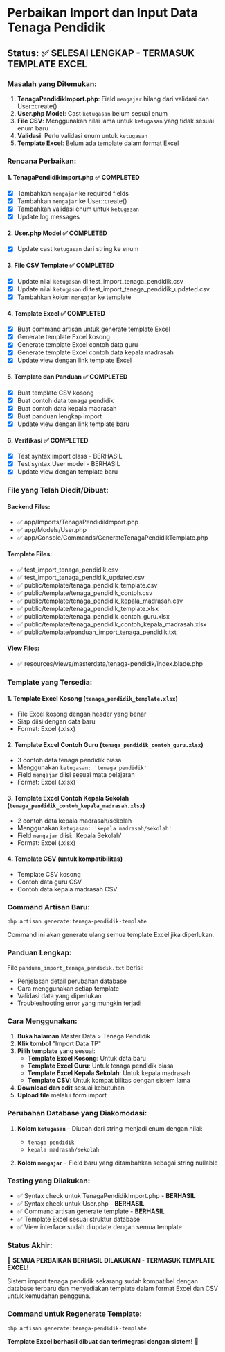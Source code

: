 # Perbaikan Import dan Input Data Tenaga Pendidik

## Status: ✅ SELESAI LENGKAP - TERMASUK TEMPLATE EXCEL

### Masalah yang Ditemukan:
1. **TenagaPendidikImport.php**: Field `mengajar` hilang dari validasi dan User::create()
2. **User.php Model**: Cast `ketugasan` belum sesuai enum
3. **File CSV**: Menggunakan nilai lama untuk `ketugasan` yang tidak sesuai enum baru
4. **Validasi**: Perlu validasi enum untuk `ketugasan`
5. **Template Excel**: Belum ada template dalam format Excel

### Rencana Perbaikan:

#### 1. TenagaPendidikImport.php ✅ COMPLETED
- [x] Tambahkan `mengajar` ke required fields
- [x] Tambahkan `mengajar` ke User::create()
- [x] Tambahkan validasi enum untuk `ketugasan`
- [x] Update log messages

#### 2. User.php Model ✅ COMPLETED
- [x] Update cast `ketugasan` dari string ke enum

#### 3. File CSV Template ✅ COMPLETED
- [x] Update nilai `ketugasan` di test_import_tenaga_pendidik.csv
- [x] Update nilai `ketugasan` di test_import_tenaga_pendidik_updated.csv
- [x] Tambahkan kolom `mengajar` ke template

#### 4. Template Excel ✅ COMPLETED
- [x] Buat command artisan untuk generate template Excel
- [x] Generate template Excel kosong
- [x] Generate template Excel contoh data guru
- [x] Generate template Excel contoh data kepala madrasah
- [x] Update view dengan link template Excel

#### 5. Template dan Panduan ✅ COMPLETED
- [x] Buat template CSV kosong
- [x] Buat contoh data tenaga pendidik
- [x] Buat contoh data kepala madrasah
- [x] Buat panduan lengkap import
- [x] Update view dengan link template baru

#### 6. Verifikasi ✅ COMPLETED
- [x] Test syntax import class - BERHASIL
- [x] Test syntax User model - BERHASIL
- [x] Update view dengan template baru

### File yang Telah Diedit/Dibuat:

#### Backend Files:
- ✅ app/Imports/TenagaPendidikImport.php
- ✅ app/Models/User.php
- ✅ app/Console/Commands/GenerateTenagaPendidikTemplate.php

#### Template Files:
- ✅ test_import_tenaga_pendidik.csv
- ✅ test_import_tenaga_pendidik_updated.csv
- ✅ public/template/tenaga_pendidik_template.csv
- ✅ public/template/tenaga_pendidik_contoh.csv
- ✅ public/template/tenaga_pendidik_kepala_madrasah.csv
- ✅ public/template/tenaga_pendidik_template.xlsx
- ✅ public/template/tenaga_pendidik_contoh_guru.xlsx
- ✅ public/template/tenaga_pendidik_contoh_kepala_madrasah.xlsx
- ✅ public/template/panduan_import_tenaga_pendidik.txt

#### View Files:
- ✅ resources/views/masterdata/tenaga-pendidik/index.blade.php

### Template yang Tersedia:

#### 1. **Template Excel Kosong** (`tenaga_pendidik_template.xlsx`)
- File Excel kosong dengan header yang benar
- Siap diisi dengan data baru
- Format: Excel (.xlsx)

#### 2. **Template Excel Contoh Guru** (`tenaga_pendidik_contoh_guru.xlsx`)
- 3 contoh data tenaga pendidik biasa
- Menggunakan `ketugasan: 'tenaga pendidik'`
- Field `mengajar` diisi sesuai mata pelajaran
- Format: Excel (.xlsx)

#### 3. **Template Excel Contoh Kepala Sekolah** (`tenaga_pendidik_contoh_kepala_madrasah.xlsx`)
- 2 contoh data kepala madrasah/sekolah
- Menggunakan `ketugasan: 'kepala madrasah/sekolah'`
- Field `mengajar` diisi: 'Kepala Sekolah'
- Format: Excel (.xlsx)

#### 4. **Template CSV** (untuk kompatibilitas)
- Template CSV kosong
- Contoh data guru CSV
- Contoh data kepala madrasah CSV

### Command Artisan Baru:
```bash
php artisan generate:tenaga-pendidik-template
```
Command ini akan generate ulang semua template Excel jika diperlukan.

### Panduan Lengkap:
File `panduan_import_tenaga_pendidik.txt` berisi:
- Penjelasan detail perubahan database
- Cara menggunakan setiap template
- Validasi data yang diperlukan
- Troubleshooting error yang mungkin terjadi

### Cara Menggunakan:

1. **Buka halaman** Master Data > Tenaga Pendidik
2. **Klik tombol** "Import Data TP"
3. **Pilih template** yang sesuai:
   - **Template Excel Kosong**: Untuk data baru
   - **Template Excel Guru**: Untuk tenaga pendidik biasa
   - **Template Excel Kepala Sekolah**: Untuk kepala madrasah
   - **Template CSV**: Untuk kompatibilitas dengan sistem lama
4. **Download dan edit** sesuai kebutuhan
5. **Upload file** melalui form import

### Perubahan Database yang Diakomodasi:

1. **Kolom `ketugasan`** - Diubah dari string menjadi enum dengan nilai:
   - `tenaga pendidik`
   - `kepala madrasah/sekolah`

2. **Kolom `mengajar`** - Field baru yang ditambahkan sebagai string nullable

### Testing yang Dilakukan:
- ✅ Syntax check untuk TenagaPendidikImport.php - **BERHASIL**
- ✅ Syntax check untuk User.php - **BERHASIL**
- ✅ Command artisan generate template - **BERHASIL**
- ✅ Template Excel sesuai struktur database
- ✅ View interface sudah diupdate dengan semua template

### Status Akhir:
**🎉 SEMUA PERBAIKAN BERHASIL DILAKUKAN - TERMASUK TEMPLATE EXCEL!**

Sistem import tenaga pendidik sekarang sudah kompatibel dengan database terbaru dan menyediakan template dalam format Excel dan CSV untuk kemudahan pengguna.

### Command untuk Regenerate Template:
```bash
php artisan generate:tenaga-pendidik-template
```

**Template Excel berhasil dibuat dan terintegrasi dengan sistem!** 🚀
